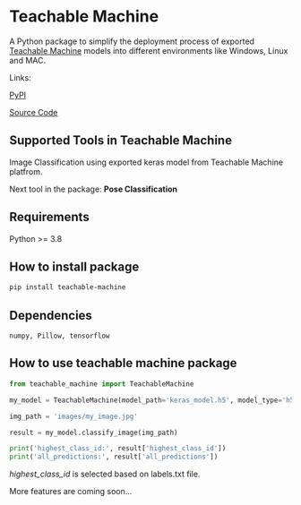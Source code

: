 # Teachable Machine

A Python package to simplify the deployment process of exported [Teachable Machine](https://teachablemachine.withgoogle.com/) models into different environments like Windows, Linux and MAC.

Links:

[PyPI](https://pypi.org/project/teachable-machine/)

[Source Code](https://github.com/MeqdadDev/teachable-machine)

## Supported Tools in Teachable Machine

Image Classification using exported keras model from Teachable Machine platfrom.

Next tool in the package: **Pose Classification**

## Requirements

Python >= 3.8

## How to install package

```bash
pip install teachable-machine
```

## Dependencies

```numpy, Pillow, tensorflow```

## How to use teachable machine package

```py
from teachable_machine import TeachableMachine

my_model = TeachableMachine(model_path='keras_model.h5', model_type='h5')

img_path = 'images/my_image.jpg'

result = my_model.classify_image(img_path)

print('highest_class_id:', result['highest_class_id'])
print('all_predictions:', result['all_predictions'])
```

_highest_class_id_ is selected based on labels.txt file.

More features are coming soon...
